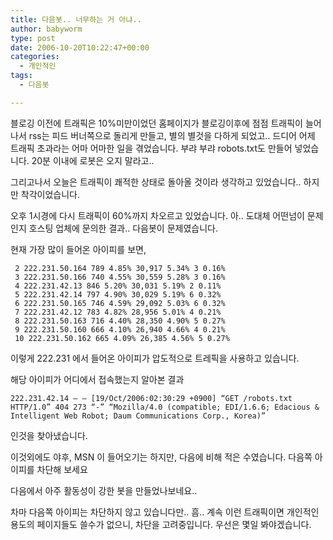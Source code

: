 ```yaml
---
title: 다음봇.. 너무하는 거 아냐..
author: babyworm
type: post
date: 2006-10-20T10:22:47+00:00
categories:
  - 개인적인
tags:
  - 다음봇

---
```

블로깅 이전에 트래픽은 10%미만이었던 홈페이지가 블로깅이후에 점점 트래픽이 늘어나서 rss는 피드 버너쪽으로 돌리게 만들고, 별의 별것을 다하게 되었고.. 드디어 어제 트래픽 초과라는 어마 어마한 일을 겪었습니다.
부랴 부랴 robots.txt도 만들어 넣었습니다. 20분 이내에 로봇은 오지 말라고..

그리고나서 오늘은 트래픽이 쾌적한 상태로 돌아올 것이라 생각하고 있었습니다..
하지만 착각이었습니다.

오후 1시경에 다시 트래픽이 60%까지 차오르고 있었습니다.
아.. 도대체 어떤넘이 문제인지 호스팅 업체에 문의한 결과.. 다음봇이 문제였습니다.

현재 가장 많이 들어온 아이피를 보면,

```
 2 222.231.50.164 789 4.85% 30,917 5.34% 3 0.16%
 3 222.231.50.166 740 4.55% 30,559 5.28% 3 0.16%
 4 222.231.42.13 846 5.20% 30,031 5.19% 2 0.11%
 5 222.231.42.14 797 4.90% 30,029 5.19% 6 0.32%
 6 222.231.50.165 746 4.59% 29,092 5.03% 6 0.32%
 7 222.231.42.12 783 4.82% 28,956 5.01% 4 0.21%
 8 222.231.50.163 716 4.40% 28,350 4.90% 5 0.27%
 9 222.231.50.160 666 4.10% 26,940 4.66% 4 0.21%
 10 222.231.50.162 665 4.09% 26,385 4.56% 5 0.27%
```

이렇게 222.231 에서 들어온 아이피가 압도적으로 트레픽을 사용하고 있습니다.

해당 아이피가 어디에서 접속했는지 알아본 결과

```
222.231.42.14 – – [19/Oct/2006:02:30:29 +0900] “GET /robots.txt HTTP/1.0” 404 273 “-” “Mozilla/4.0 (compatible; EDI/1.6.6; Edacious & Intelligent Web Robot; Daum Communications Corp., Korea)”
```
인것을 찾아냈습니다.

이것외에도 야후, MSN 이 들어오기는 하지만, 다음에 비해 적은 수였습니다.
다음쪽 아이피를 차단해 보세요

다음에서 아주 활동성이 강한 봇을 만들었나보네요..

차마 다음쪽 아이피는 차단하지 않고 있습니다만.. 흠.. 계속 이런 트래픽이면 개인적인 용도의 페이지들도 쓸수가 없으니, 차단을 고려중입니다. 우선은 몇일 봐야겠습니다.
